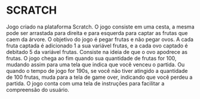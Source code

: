 # SCRATCH
Jogo criado na plataforma Scratch. O jogo consiste em uma cesta, a mesma pode ser arrastada para direita e para esquerda para captar as frutas que caem da árvore. O objetivo do jogo é pegar frutas e não pegar ovos.
A cada fruta captada é adicionado 1 a sua variável frutas, e a cada ovo captado é debitado 5 da variável frutas. Consiste na ideia de que o ovo apodrece as frutas.
O jogo chega ao fim quando sua quantidade de frutas for 100, mudando assim para uma tela que indica que você venceu o partida. Ou quando o tempo de jogo for 190s, se você não tiver atingido a quantidade de 100 frutas, muda para a tela de game over, indicando que você perdeu a partida.
O jogo conta com uma tela de instruções para facilitar a compreensão do usuário.
